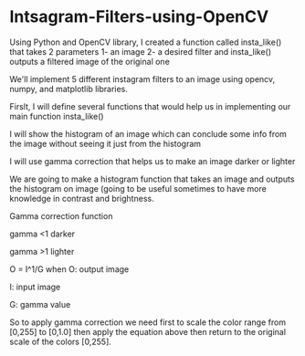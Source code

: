 # Intsagram-Filters-using-OpenCV
Using Python and OpenCV library, I created a function called insta_like() that takes 2 parameters 
1- an image
2- a desired filter
and insta_like() outputs a filtered image of the original one 



We'll implement 5 different instagram filters to an image using opencv, numpy, and matplotlib libraries.

Firslt, I will define several functions that would help us in implementing our main function insta_like()

I will show the histogram of an image which can conclude some info from the image without seeing it just from the histogram

I will use gamma correction that helps us to make an image darker or lighter



We are going to make a histogram function that takes an image and outputs the histogram on image 
(going to be useful sometimes to have more knowledge in contrast and brightness.



Gamma correction function

gamma <1 darker

gamma >1 lighter

O = I^1/G when O: output image

I: input image

G: gamma value

So to apply gamma correction we need first to scale the color range from [0,255] to [0,1.0] then apply the equation above 
then return to the original scale of the colors [0,255].



